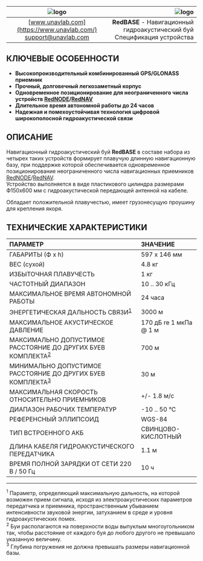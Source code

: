 | ![logo](https://ucnl.github.io/documentation/sm_logo.png) | ![logo](https://ucnl.github.io/documentation/def_redbase_yellow.png) |
| :---: | ---: |
| [www.unavlab.com](https://www.unavlab.com/) <br/> [support@unavlab.com](mailto:support@unavlab.com) | **RedBASE** - Навигационный гидроакустический буй <br/> Спецификация устройства |

## КЛЮЧЕВЫЕ ОСОБЕННОСТИ

* **Высокопроизводительный комбинированный GPS/GLONASS приемник**
* **Прочный, долговечный легкозаметный корпус**
* **Одновременное позиционирование для неограниченного числа устройств [RedNODE](RedNODE_Specification_ru.md)/[RedNAV](RedNAV_Specification_en.md)**
* **Длительное время автономной работы до 24 часов**
* **Надежная и помехоустойчивая технология цифровой широкополосной гидроакустической связи**

## ОПИСАНИЕ

Навигационный гидроакустический буй **RedBASE** в составе набора из четырех таких устройств формирует плавучую длинную навигационную базу, 
при поддержке которой обеспечивается одновременное позиционирование неограниченного числа навигационных приемников [RedNODE](RedNODE_Specification_ru.md)/[RedNAV](RedNAV_Specification_en.md).  
Устройство выполняется в виде пластикового цилиндра размерами Ф150х600 мм с гидроакустической передающей антенной на кабеле.

Обладает положительной плавучестью, имеет грузонесущую проушину для крепления якоря.

<div style="page-break-after: always;"></div>

## ТЕХНИЧЕСКИЕ ХАРАКТЕРИСТИКИ

| ПАРАМЕТР | ЗНАЧЕНИЕ |
| :--- | :--- |
| ГАБАРИТЫ (Ф х h) | 597 x 146 мм |
| ВЕС (сухой) | 4.8 кг |
| ИЗБЫТОЧНАЯ ПЛАВУЧЕСТЬ | 1 кг |
| ЧАСТОТНЫЙ ДИАПАЗОН | 10 .. 30 кГц |
| МАКСИМАЛЬНОЕ ВРЕМЯ АВТОНОМНОЙ РАБОТЫ | 24 часа |
| ЭНЕРГЕТИЧЕСКАЯ ДАЛЬНОСТЬ СВЯЗИ<sup>[1](#footnote1)</sup> | 3000 м |
| МАКСИМАЛЬНОЕ АКУСТИЧЕСКОЕ ДАВЛЕНИЕ | 170 дБ re 1 мкПа @ 1 м |
| МАКСИМАЛЬНО ДОПУСТИМОЕ РАССТОЯНИЕ ДО ДРУГИХ БУЕВ КОМПЛЕКТА<sup>[2](#footnote2)</sup> | 700 м |
| МИНИМАЛЬНО ДОПУСТИМОЕ РАССТОЯНИЕ ДО ДРУГИХ БУЕВ КОМПЛЕКТА<sup>[3](#footnote3)</sup> | 30 м |
| МАКСИМАЛЬНАЯ СКОРОСТЬ ОТНОСИТЕЛЬНО ПРИЕМНИКОВ | +/- 1.8 м/с  |
| ДИАПАЗОН РАБОЧИХ ТЕМПЕРАТУР | -10 .. 50 °С |
| РЕФЕРЕНСНЫЙ ЭЛЛИПСОИД | WGS-84 |
| ТИП ВСТРОЕННОГО АКБ | СВИНЦОВО-КИСЛОТНЫЙ |
| ДЛИНА КАБЕЛЯ ГИДРОАКУСТИЧЕСКОГО ПЕРЕДАТЧИКА | 1.1 м |
| ВРЕМЯ ПОЛНОЙ ЗАРЯДКИ ОТ СЕТИ 220 В / 50 Гц | 10 ч |

________________
<a name="footnote1"><sup>1</sup></a> Параметр, определяющий максимальную дальность, на которой возможен прием сигнала, исходя из 
электроакустических параметров передатчика и приемника, пространственным убыванием интенсивности звуковой энергии, затуханием в среде 
и уровня гидроакустических помех.  
<a name="footnote2"><sup>2</sup></a> Буи располагаются на поверхности воды выпуклым многоугольником так, чтобы расстояние от каждого буя 
до любого другого не превышало указанную величину.  
<a name="footnote3"><sup>3</sup></a> Глубина погружения не должна превышать размеры навигационной базы.


